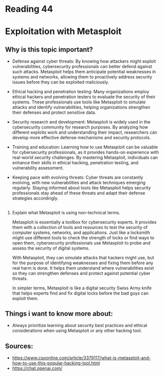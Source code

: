 # Reading 44
# Exploitation with Metasploit
## Why is this topic important?

- Defense against cyber threats: By knowing how attackers might exploit vulnerabilities, cybersecurity professionals can better defend against such attacks. Metasploit helps them anticipate potential weaknesses in systems and networks, allowing them to proactively address security issues before they can be exploited maliciously.

- Ethical hacking and penetration testing: Many organizations employ ethical hackers and penetration testers to evaluate the security of their systems. These professionals use tools like Metasploit to simulate attacks and identify vulnerabilities, helping organizations strengthen their defenses and protect sensitive data.

- Security research and development: Metasploit is widely used in the cybersecurity community for research purposes. By analyzing how different exploits work and understanding their impact, researchers can develop more effective defense mechanisms and security protocols.

- Training and education: Learning how to use Metasploit can be valuable for cybersecurity professionals, as it provides hands-on experience with real-world security challenges. By mastering Metasploit, individuals can enhance their skills in ethical hacking, penetration testing, and vulnerability assessment.

- Keeping pace with evolving threats: Cyber threats are constantly evolving, with new vulnerabilities and attack techniques emerging regularly. Staying informed about tools like Metasploit helps security professionals stay ahead of these threats and adapt their defense strategies accordingly.

##

1. Explain what Metasploit is using non-technical terms.

    Metasploit is essentially a toolbox for cybersecurity experts. It provides them with a collection of tools and resources to test the security of computer systems, networks, and applications. Just like a locksmith might use different tools to check the strength of locks or find ways to open them, cybersecurity professionals use Metasploit to probe and assess the security of digital systems.

    With Metasploit, they can simulate attacks that hackers might use, but for the purpose of identifying weaknesses and fixing them before any real harm is done. It helps them understand where vulnerabilities exist so they can strengthen defenses and protect against potential cyber threats.

    In simpler terms, Metasploit is like a digital security Swiss Army knife that helps experts find and fix digital locks before the bad guys can exploit them.

## Things i want to know more about:
- Always prioritize learning about security best practices and ethical considerations when using Metasploit or any other hacking tool.
## Sources:
- https://www.csoonline.com/article/3379117/what-is-metasploit-and-how-to-use-this-popular-hacking-tool.html
- https://chat.openai.com/

